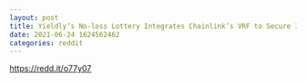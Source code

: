 ```yaml
--- 
layout: post 
title: Yieldly’s No-loss Lottery Integrates Chainlink’s VRF to Secure Its Winner Selection Process 
date: 2021-06-24 1624562462 
categories: reddit 
--- 
```

https://redd.it/o77y07